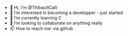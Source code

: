 - 👋 Hi, I’m @ThibaultCalli
- 👀 I’m interested in becoming a developper - just started
- 🌱 I’m currently learning C
- 💞️ I’m looking to collaborate on anything really
- 📫 How to reach me: via github

<!---
ThibaultCalli/ThibaultCalli is a ✨ special ✨ repository because its `README.md` (this file) appears on your GitHub profile.
You can click the Preview link to take a look at your changes.
--->
